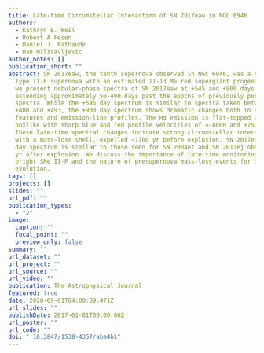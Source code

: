 ```yaml
---
title: Late-time Circumstellar Interaction of SN 2017eaw in NGC 6946
authors:
  - Kathryn E. Weil
  - Robert A Fesen
  - Daniel J. Patnaude
  - Dan Milisavljevic
author_notes: []
publication_short: ""
abstract: SN 2017eaw, the tenth supernova observed in NGC 6946, was a normal
  Type II-P supernova with an estimated 11-13 M⊙ red supergiant progenitor. Here
  we present nebular-phase spectra of SN 2017eaw at +545 and +900 days post-max,
  extending approximately 50-400 days past the epochs of previously published
  spectra. While the +545 day spectrum is similar to spectra taken between days
  +400 and +493, the +900 day spectrum shows dramatic changes both in spectral
  features and emission-line profiles. The Hα emission is flat-topped and
  boxlike with sharp blue and red profile velocities of ≃-8000 and +7500 km/s.
  These late-time spectral changes indicate strong circumstellar interaction
  with a mass-loss shell, expelled ∼1700 yr before explosion. SN 2017eaw's +900
  day spectrum is similar to those seen for SN 2004et and SN 2013ej observed 2-3
  yr after explosion. We discuss the importance of late-time monitoring of
  bright SNe II-P and the nature of presupernova mass-loss events for SN II-P
  evolution.
tags: []
projects: []
slides: ""
url_pdf: ""
publication_types:
  - "2"
image:
  caption: ""
  focal_point: ""
  preview_only: false
summary: ""
url_dataset: ""
url_project: ""
url_source: ""
url_video: ""
publication: The Astrophysical Journal
featured: true
date: 2020-09-01T04:00:39.471Z
url_slides: ""
publishDate: 2017-01-01T00:00:00Z
url_poster: ""
url_code: ""
doi: " 10.3847/1538-4357/aba4b1"
---
```

